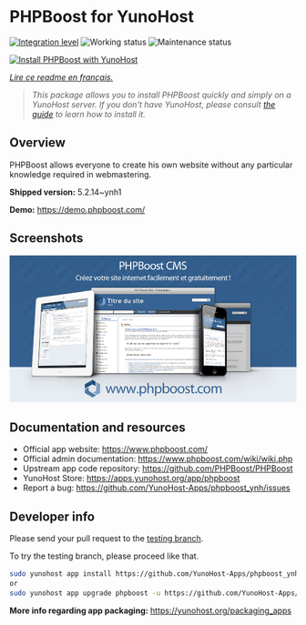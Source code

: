 <!--
N.B.: This README was automatically generated by https://github.com/YunoHost/apps/tree/master/tools/README-generator
It shall NOT be edited by hand.
-->

# PHPBoost for YunoHost

[![Integration level](https://dash.yunohost.org/integration/phpboost.svg)](https://dash.yunohost.org/appci/app/phpboost) ![Working status](https://ci-apps.yunohost.org/ci/badges/phpboost.status.svg) ![Maintenance status](https://ci-apps.yunohost.org/ci/badges/phpboost.maintain.svg)

[![Install PHPBoost with YunoHost](https://install-app.yunohost.org/install-with-yunohost.svg)](https://install-app.yunohost.org/?app=phpboost)

*[Lire ce readme en français.](./README_fr.md)*

> *This package allows you to install PHPBoost quickly and simply on a YunoHost server.
If you don't have YunoHost, please consult [the guide](https://yunohost.org/#/install) to learn how to install it.*

## Overview

PHPBoost allows everyone to create his own website without any particular knowledge required in webmastering.

**Shipped version:** 5.2.14~ynh1

**Demo:** https://demo.phpboost.com/

## Screenshots

![Screenshot of PHPBoost](./doc/screenshots/screenshot.png)

## Documentation and resources

* Official app website: <https://www.phpboost.com/>
* Official admin documentation: <https://www.phpboost.com/wiki/wiki.php>
* Upstream app code repository: <https://github.com/PHPBoost/PHPBoost>
* YunoHost Store: <https://apps.yunohost.org/app/phpboost>
* Report a bug: <https://github.com/YunoHost-Apps/phpboost_ynh/issues>

## Developer info

Please send your pull request to the [testing branch](https://github.com/YunoHost-Apps/phpboost_ynh/tree/testing).

To try the testing branch, please proceed like that.

``` bash
sudo yunohost app install https://github.com/YunoHost-Apps/phpboost_ynh/tree/testing --debug
or
sudo yunohost app upgrade phpboost -u https://github.com/YunoHost-Apps/phpboost_ynh/tree/testing --debug
```

**More info regarding app packaging:** <https://yunohost.org/packaging_apps>
